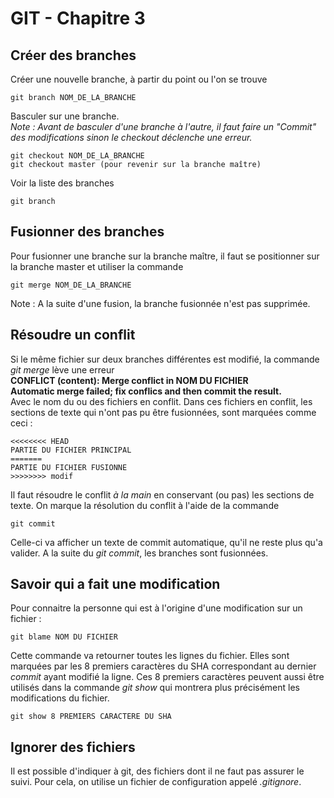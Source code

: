 GIT - Chapitre 3
================

Créer des branches
------------------

Créer une nouvelle branche, à partir du point ou l'on se trouve

    git branch NOM_DE_LA_BRANCHE

Basculer sur une branche.  
*Note : Avant de basculer d'une branche à l'autre, il faut faire un "Commit" des modifications sinon le checkout déclenche une erreur.*

    git checkout NOM_DE_LA_BRANCHE
    git checkout master (pour revenir sur la branche maître)

Voir la liste des branches

    git branch

Fusionner des branches
----------------------

Pour fusionner une branche sur la branche maître, il faut se positionner sur la branche master et utiliser la commande

    git merge NOM_DE_LA_BRANCHE

Note : A la suite d'une fusion, la branche fusionnée n'est pas supprimée.

Résoudre un conflit
-------------------

Si le même fichier sur deux branches différentes est modifié, la commande *git merge* lève une erreur  
**CONFLICT (content): Merge conflict in NOM DU FICHIER**  
**Automatic merge failed; fix conflics and then commit the result.**  
Avec le nom du ou des fichiers en conflit. Dans ces fichiers en conflit, les sections de texte qui n'ont pas pu être fusionnées, sont marquées comme ceci :

    <<<<<<<< HEAD
    PARTIE DU FICHIER PRINCIPAL
    =======
    PARTIE DU FICHIER FUSIONNE
    >>>>>>>> modif

Il faut résoudre le conflit *à la main* en conservant (ou pas) les sections de texte. On marque la résolution du conflit à l'aide de la commande

    git commit

Celle-ci va afficher un texte de commit automatique, qu'il ne reste plus qu'a valider. A la suite du *git commit*, les branches sont fusionnées.

Savoir qui a fait une modification
----------------------------------

Pour connaitre la personne qui est à l'origine d'une modification sur un fichier :

    git blame NOM DU FICHIER

Cette commande va retourner toutes les lignes du fichier. Elles sont marquées par les 8 premiers caractères du SHA correspondant au dernier *commit* ayant modifié la ligne. Ces 8 premiers caractères peuvent aussi être utilisés dans la commande *git show* qui montrera plus précisément les modifications du fichier.

    git show 8 PREMIERS CARACTERE DU SHA

Ignorer des fichiers
--------------------

Il est possible d'indiquer à git, des fichiers dont il ne faut pas assurer le suivi. Pour cela, on utilise un fichier de configuration appelé *.gitignore*.
